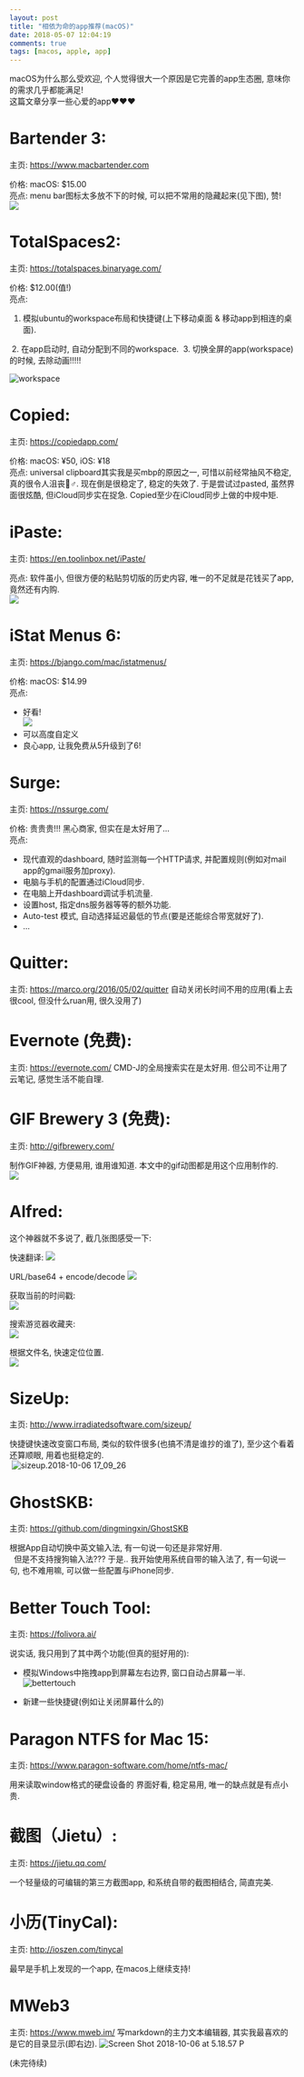 ```yaml
---
layout: post
title: "相依为命的app推荐(macOS)"
date: 2018-05-07 12:04:19
comments: true
tags: [macos, apple, app]
---
```



macOS为什么那么受欢迎, 个人觉得很大一个原因是它完善的app生态圈, 意味你的需求几乎都能满足!    
这篇文章分享一些心爱的app❤️❤️❤️ 

# Bartender 3:  
主页: https://www.macbartender.com   

价格: macOS: $15.00   
亮点: menu bar图标太多放不下的时候, 可以把不常用的隐藏起来(见下图), 赞!   
![](/images/blog/180507_macos_app/2018-04-18%2021_09_31.gif)

<!--more-->

# TotalSpaces2:   
主页: https://totalspaces.binaryage.com/   

价格: $12.00(值!)   
亮点:
1. 模拟ubuntu的workspace布局和快捷键(上下移动桌面 & 移动app到相连的桌面).   
 <img style="max-height:200px" class="lazy" data-original="/images/blog/180507_macos_app/8412F41B-51DF-4A7E-BD95-7A1991BD77E4.png">
2. 在app启动时, 自动分配到不同的workspace.    
<img style="max-height:200px" class="lazy" data-original="/images/blog/180507_macos_app/FAACC69F-E507-4F23-9030-F95EDA0A31CD.png">
3. 切换全屏的app(workspace)的时候, 去除动画!!!!!   
<img style="max-height:200px" class="lazy" data-original="/images/blog/180507_macos_app/3FF48154-0C3B-428C-A085-A553CE3F9F76.png">

![workspace](/images/blog/180507_macos_app/workspace.gif)

# Copied:   
主页: https://copiedapp.com/   

价格: macOS: ¥50, iOS: ¥18   
亮点: universal clipboard其实我是买mbp的原因之一, 可惜以前经常抽风不稳定, 真的很令人沮丧🤦♂️. 现在倒是很稳定了, 稳定的失效了. 于是尝试过pasted, 虽然界面很炫酷, 但iCloud同步实在捉急. Copied至少在iCloud同步上做的中规中矩.

# iPaste:   
主页: https://en.toolinbox.net/iPaste/

亮点: 软件虽小, 但很方便的粘贴剪切版的历史内容, 唯一的不足就是花钱买了app, 竟然还有内购.   
![](/images/blog/180507_macos_app/F0203FBA-8FCA-428E-A141-1319774F227D.png)

# iStat Menus 6:   
主页: https://bjango.com/mac/istatmenus/   

价格: macOS: $14.99   
亮点:    
- 好看!    
![](/images/blog/180507_macos_app/A45BC650-FF78-4940-A1EC-B89A72D5EADD.png)
- 可以高度自定义
- 良心app, 让我免费从5升级到了6!

# Surge:   
主页: https://nssurge.com/

价格: 贵贵贵!!! 黑心商家, 但实在是太好用了...    
亮点:
- 现代直观的dashboard, 随时监测每一个HTTP请求, 并配置规则(例如对mail app的gmail服务加proxy).
- 电脑与手机的配置通过iCloud同步.
- 在电脑上开dashboard调试手机流量.  
- 设置host, 指定dns服务器等等的额外功能.  
- Auto-test 模式, 自动选择延迟最低的节点(要是还能综合带宽就好了). 
- ...

# Quitter:   
主页: https://marco.org/2016/05/02/quitter 
自动关闭长时间不用的应用(看上去很cool, 但没什么ruan用, 很久没用了)   
<img style="max-height:150px" class="lazy" data-original="/images/blog/180507_macos_app/6503A766-0375-407F-837F-691F851A8F8F.png">

# Evernote (免费):   
主页: https://evernote.com/
CMD-J的全局搜索实在是太好用. 但公司不让用了云笔记, 感觉生活不能自理.

# GIF Brewery 3 (免费):   
主页: http://gifbrewery.com/

制作GIF神器, 方便易用, 谁用谁知道. 本文中的gif动图都是用这个应用制作的.      
![](/images/blog/180507_macos_app/15372913053465.jpg)
 

# Alfred:   
这个神器就不多说了, 截几张图感受一下:   

快速翻译:
![](/images/blog/180507_macos_app/15372906675512.jpg)

URL/base64 + encode/decode
![](/images/blog/180507_macos_app/62B05219-C848-4E06-BAC3-D91851AB4506.png)

获取当前的时间戳:   
![](/images/blog/180507_macos_app/15372917873863.jpg)


搜索游览器收藏夹:   
![](/images/blog/180507_macos_app/15372906448065.jpg)

根据文件名, 快速定位位置.   
![](/images/blog/180507_macos_app/15372917180834.jpg)


# SizeUp:
主页: http://www.irradiatedsoftware.com/sizeup/

快捷键快速改变窗口布局, 类似的软件很多(也搞不清是谁抄的谁了), 至少这个看着还算顺眼, 用着也挺稳定的.  
<img style="max-height:300px" class="lazy" data-original="/images/blog/180507_macos_app/4BA18CD1-240B-43D2-8747-66EAEF44CAA8.png">
![sizeup.2018-10-06 17_09_26](/images/blog/180507_macos_app/sizeup.2018-10-06%2017_09_26.gif)


# GhostSKB:    
主页: https://github.com/dingmingxin/GhostSKB

根据App自动切换中英文输入法, 有一句说一句还是非常好用.   
<img style="max-height:200px" class="lazy" data-original="/images/blog/180507_macos_app/E3140163-0B03-4A82-86F7-98A3CC15E2D3.png">
<img style="max-height:300px" class="lazy" data-original="/images/blog/180507_macos_app/D1E00146-18BB-466A-8A44-1DB125D22A9A.png">
但是不支持搜狗输入法??? 于是.. 我开始使用系统自带的输入法了, 有一句说一句, 也不难用嘛, 可以做一些配置与iPhone同步.

# Better Touch Tool:   
主页: https://folivora.ai/

说实话, 我只用到了其中两个功能(但真的挺好用的):
- 模拟Windows中拖拽app到屏幕左右边界, 窗口自动占屏幕一半.
![bettertouch](/images/blog/180507_macos_app/bettertouch.gif)

- 新建一些快捷键(例如让关闭屏幕什么的)

# Paragon NTFS for Mac 15:   
主页: https://www.paragon-software.com/home/ntfs-mac/

用来读取window格式的硬盘设备的
界面好看, 稳定易用, 唯一的缺点就是有点小贵.    
<img style="max-height:300px" class="lazy" data-original="/images/blog/180507_macos_app/D02C2358-5069-4858-AD06-13896D317513.png">

# 截图（Jietu）:   
主页: https://jietu.qq.com/

一个轻量级的可编辑的第三方截图app, 和系统自带的截图相结合, 简直完美.    
<img style="max-height:300px" class="lazy" data-original="/images/blog/180507_macos_app/D35005EC-FB42-44D3-BB43-678BD968AC4F.png">

# 小历(TinyCal):  
主页: http://ioszen.com/tinycal   

最早是手机上发现的一个app, 在macos上继续支持!   
<img style="max-height:300px" class="lazy" data-original="/images/blog/180507_macos_app/DEE7E30E-C0F7-43A9-A75C-C906EE891791.png">

# MWeb3 
主页: https://www.mweb.im/
写markdown的主力文本编辑器, 其实我最喜欢的是它的目录显示(即右边). 
![Screen Shot 2018-10-06 at 5.18.57 P](/images/blog/180507_macos_app/Screen%20Shot%202018-10-06%20at%205.18.57%20PM.png)


(未完待续)


